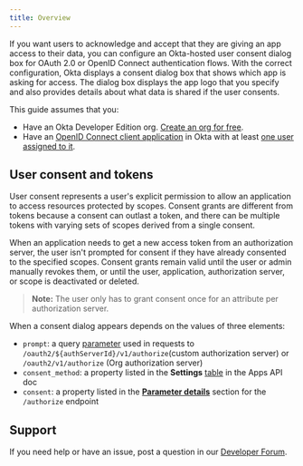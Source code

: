 ```yaml
---
title: Overview
---
```


<ApiLifecycle access="ea" />

If you want users to acknowledge and accept that they are giving an app access to their data, you can configure an Okta-hosted user consent dialog box for OAuth 2.0 or OpenID Connect authentication flows. With the correct configuration, Okta displays a consent dialog box that shows which app is asking for access. The dialog box displays the app logo that you specify and also provides details about what data is shared if the user consents.

This guide assumes that you:

* Have an Okta Developer Edition org. [Create an org for free](https://developer.okta.com/signup).
* Have an [OpenID Connect client application](https://help.okta.com/en/prod/okta_help_CSH.htm#ext_Apps_App_Integration_Wizard-oidc) in Okta with at least [one user assigned to it](https://help.okta.com/en/prod/okta_help_CSH.htm#ext-assign-apps).

## User consent and tokens

User consent represents a user's explicit permission to allow an application to access resources protected by scopes. Consent grants are different from tokens because a consent can outlast a token, and there can be multiple tokens with varying sets of scopes derived from a single consent.

When an application needs to get a new access token from an authorization server, the user isn't prompted for consent if they have already consented to the specified scopes. Consent grants remain valid until the user or admin manually revokes them, or until the user, application, authorization server, or scope is deactivated or deleted.

> **Note:** The user only has to grant consent once for an attribute per authorization server.

When a consent dialog appears depends on the values of three elements:

* `prompt`: a query [parameter](/docs/reference/api/oidc/#parameter-details) used in requests to `/oauth2/${authServerId}/v1/authorize`(custom authorization server) or `/oauth2/v1/authorize` (Org authorization server)
* `consent_method`: a property listed in the **Settings** [table](/docs/reference/api/apps/#settings-10) in the Apps API doc
* `consent`: a property listed in the [**Parameter details**](/docs/reference/api/oidc/#parameter-details) section for the `/authorize` endpoint

## Support

If you need help or have an issue, post a question in our [Developer Forum](https://devforum.okta.com).

<NextSectionLink/>

